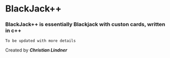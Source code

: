 # BlackJack++
### BlackJack++ is essentially Blackjack with custon cards, written in c++
```To be updated with more details```


Created by ***Christian Lindner***
